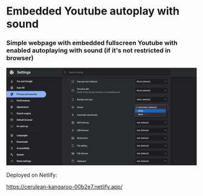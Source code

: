 # Embedded Youtube autoplay with sound

### Simple webpage with embedded fullscreen Youtube with enabled autoplaying with sound (if it's not restricted in browser)

![Link Name](./screenshot.jpg)


Deployed on Netlify: 

https://cerulean-kangaroo-00b2e7.netlify.app/

